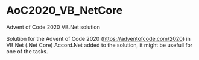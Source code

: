 # AoC2020_VB_NetCore
Advent of Code 2020 VB.Net solution

Solution for the Advent of Code 2020 (https://adventofcode.com/2020) in VB.Net (.Net Core)
Accord.Net added to the solution, it might be usefull for one of the tasks.
